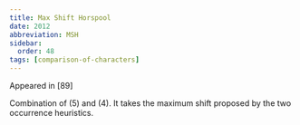 ```yaml
---
title: Max Shift Horspool
date: 2012
abbreviation: MSH
sidebar:
  order: 48
tags: [comparison-of-characters]
---
```


Appeared in [89]

Combination of (5) and (4). It takes the maximum shift proposed by the two occurrence heuristics.
